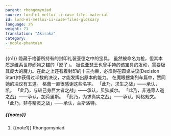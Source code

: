 ```yaml
---
parent: rhongomyniad
source: lord-el-melloi-ii-case-files-material
id: lord-el-melloi-ii-case-files-glossary
language: zh
weight: 71
translation: "Akiraka"
category:
- noble-phantasm
---
```


{{n1}}
隐藏于格蕾所持有的封印礼装亚德之中的宝具。
虽然被命名为枪，但其本质是维系世界织物之锚的「影子」。
据说亚瑟王也曾手持的该宝具的发动，需要极其庞大的魔力。在此之上还有着封印的十三拘束，必须得在圆桌决议[Decision Start]中获得过半数的决议，才能发挥出原本的能力。
在魔眼搜集列车篇中，赞同她的决议有五道。
格蕾一直很感谢这些名字。
「此乃，求生之战」——承认，凯。
「此乃，与较己身巨大者之战」——承认，贝狄威尔。
「此乃，非违背人道之战」——承认，加荷里斯。
「此乃，为求真实之战」——承认，阿格规文。
「此乃，非与精灵之战」——承认，兰斯洛特。

##### {{notes}}

1. {{note1}} Rhongomyniad
